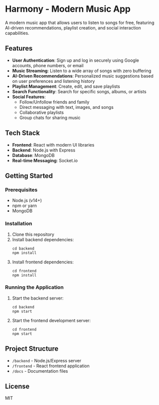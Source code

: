# Harmony - Modern Music App

A modern music app that allows users to listen to songs for free, featuring AI-driven recommendations, playlist creation, and social interaction capabilities.

## Features

- **User Authentication**: Sign up and log in securely using Google accounts, phone numbers, or email
- **Music Streaming**: Listen to a wide array of songs with zero buffering
- **AI-Driven Recommendations**: Personalized music suggestions based on user preferences and listening history
- **Playlist Management**: Create, edit, and save playlists
- **Search Functionality**: Search for specific songs, albums, or artists
- **Social Features**:
  - Follow/Unfollow friends and family
  - Direct messaging with text, images, and songs
  - Collaborative playlists
  - Group chats for sharing music

## Tech Stack

- **Frontend**: React with modern UI libraries
- **Backend**: Node.js with Express
- **Database**: MongoDB
- **Real-time Messaging**: Socket.io

## Getting Started

### Prerequisites

- Node.js (v14+)
- npm or yarn
- MongoDB

### Installation

1. Clone this repository
2. Install backend dependencies:
   ```
   cd backend
   npm install
   ```
3. Install frontend dependencies:
   ```
   cd frontend
   npm install
   ```

### Running the Application

1. Start the backend server:
   ```
   cd backend
   npm start
   ```
2. Start the frontend development server:
   ```
   cd frontend
   npm start
   ```

## Project Structure

- `/backend` - Node.js/Express server
- `/frontend` - React frontend application
- `/docs` - Documentation files

## License

MIT
